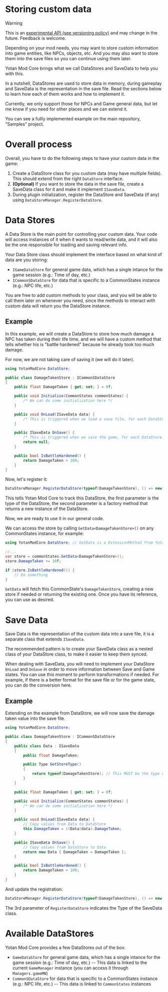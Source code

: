 # Storing custom data

> [!WARNING]
> This is an [experimental API (see versioning policy)](../introduction.md#versioning-policy) and may change in the future. Feedback is welcome.
>

Depending on your mod needs, you may want to store custom information into game entities, like NPCs, objects, etc.
And you may also want to store them into the save files so you can continue using them later.

Yotan Mod Core brings what we call DataStores and SaveData to help you with this.

In a nutshell, DataStores are used to store data in memory, during gameplay and SaveData is the representation in the save file.
Read the sections below to learn how each of them works and how to implement it.

Currently, we only support those for NPCs and Game general data, but let me know if you need for other places and we can extend it.

You can see a fullly implemented example on the main repository, "Samples" project.


# Overall process

Overall, you have to do the following steps to have your custom data in the game:

1. Create a DataStore class for you custom data (may have multiple fields). This should extend from the right `DataStore` interface.
2. **(Optional)** If you want to store the data in the save file, create a SaveData class for it and make it implement `ISaveData`.
3. During plugin initialization, register the DataStore and SaveData (if any) using `DataStoreManager.RegisterDataStore`.


# Data Stores

A Data Store is the main point for controlling your custom data. Your code will access instances of it when it wants to read/write data,
and it will also be the one responsible for loading and saving relevant info.

Your Data Store class should implement the interface based on what kind of data are you storing:

- `IGameDataStore` for general game data, which has a single intance for the game session (e.g.: Time of day, etc.)
- `ICommonSDataStore` for data that is specific to a CommonStates instance (e.g.: NPC life, etc.)

You are free to add custom methods to your class, and you will be able to call them later on whenever you need,
since the methods to interact with custom data will return you the DataStore instance.


## Example

In this example, we will create a DataStore to store how much damage a NPC has taken during their life time,
and we will have a custom method that tells whether his is "battle hardened" because he already took too much damage.

For now, we are not taking care of saving it (we will do it later).

```C#
using YotanModCore.DataStore;

public class DamageTakenStore : ICommonSDataStore
{
	public float DamageTaken { get; set; } = 0f;

	public void Initialize(CommonStates commonStates) {
		/* We can do some initialization here */
	}

	public void OnLoad(ISaveData data) {
		/* This is triggered when we load a save file, for each DataStore. */
	}

	public ISaveData OnSave() {
		/* This is triggered when we save the game, for each DataStore. */
		return null;
	}

	public bool IsBattleHardened() {
		return DamageTaken > 100;
	}
}
```

Now, let's register it:

```C#
DataStoreManager.RegisterDataStore(typeof(DamageTakenStore), () => new DamageTakenStore());
```

This tells Yotan Mod Core to track this DataStore, the first parameter is the type of the DataStore, the second parameter is a factory method that returns a new instance of the DataStore.

Now, we are ready to use it in our general code.

We can access the store by calling `GetData<DamageTakenStore>()` on any CommonStates instance, for example:

```C#
using YotanModCore.DataStore; // GetData is a ExtensionMethod from YotanModCore.DataStore

//...
var store = commonStates.GetData<DamageTakenStore>();
store.DamageTaken += 10f;

if (store.IsBattleHardened()) {
	// Do something
}
```

`GetData` will fetch this CommonState's `DamageTakenStore`, creating a new store if needed or returning the existing one. Once you have its reference, you can use as desired.


# Save Data

Save Data is the representation of the custom data into a save file, it is a separate class that extends `ISaveData`.

The recommended pattern is to create your SaveData class as a nested class of your DataStore class, to make it easier to keep them synced.

When dealing with SaveData, you will need to implement your DataStore `OnLoad` and `OnSave` in order to move information between Save and Game states. You can use this moment to perform transformations if needed. For example, if there is a better format for the save file or for the game state, you can do the conversion here.

## Example

Extending on the example from DataStore, we will now save the damage taken value into the save file.

```C#
using YotanModCore.DataStore;

public class DamageTakenStore : ICommonSDataStore
{
	public class Data : ISaveData
	{
		public float DamageTaken;

		public Type GetStoreType()
		{
			return typeof(DamageTakenStore); // This MUST be the type of the DataStore class.
		}
	}

	public float DamageTaken { get; set; } = 0f;

	public void Initialize(CommonStates commonStates) {
		/* We can do some initialization here */
	}

	public void OnLoad(ISaveData data) {
		// Copy values from Data to DataStore
		this.DamageTaken = ((Data)data).DamageTaken;
	}

	public ISaveData OnSave() {
		// Copy values from DataStore to Data
		return new Data { DamageTaken = DamageTaken };
	}

	public bool IsBattleHardened() {
		return DamageTaken > 100;
	}
}
```

And update the registration:

```C#
DataStoreManager.RegisterDataStore(typeof(DamageTakenStore), () => new DamageTakenStore(), /* new */typeof(DamageTakenStore.Data));
```

The 3rd parameter of `RegisterDataStore` indicates the Type of the SaveData class.


# Available DataStores

Yotan Mod Core provides a few DataStores out of the box:

- `GameDataStore` for general game data, which has a single intance for the game session (e.g.: Time of day, etc.) -- This data is linked to the current `GameManager` instance (you can access it through `Managers.gameMN`)
- `CommonSDataStore` for data that is specific to a CommonStates instance (e.g.: NPC life, etc.) -- This data is linked to `CommonStates` instances

